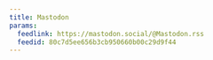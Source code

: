 ```yaml
---
title: Mastodon
params:
  feedlink: https://mastodon.social/@Mastodon.rss
  feedid: 80c7d5ee656b3cb950660b00c29d9f44
---
```

